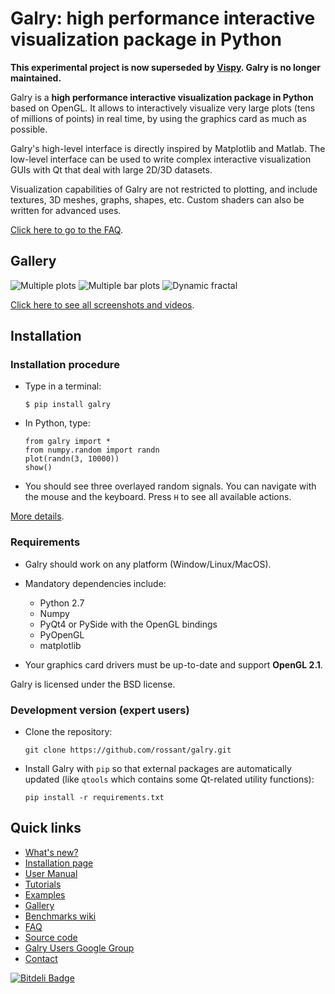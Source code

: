 Galry: high performance interactive visualization package in Python
===================================================================


**This experimental project is now superseded by [Vispy](https://github.com/vispy/vispy). Galry is no longer maintained.**


Galry is a **high performance interactive visualization package in 
Python** based on OpenGL.
It allows to interactively visualize very large plots (tens of millions of
points) in real time, by using the graphics card as much as possible.

Galry's high-level interface is directly inspired by Matplotlib and Matlab.
The low-level interface can be used to write complex interactive visualization
GUIs with Qt that deal with large 2D/3D datasets.

Visualization capabilities of Galry are not restricted to plotting, and 
include textures, 3D meshes, graphs, shapes, etc. Custom shaders can also be
written for advanced uses.

[Click here to go to the FAQ](https://github.com/rossant/galry/blob/master/docs/faq.md).



Gallery
-------

![Multiple plots](https://raw.github.com/rossant/galry/master/images/thumbnails/img0.jpg)
![Multiple bar plots](https://raw.github.com/rossant/galry/master/images/thumbnails/img1.jpg)
![Dynamic fractal](https://raw.github.com/rossant/galry/master/images/thumbnails/img5.jpg)

[Click here to see all screenshots and videos](https://github.com/rossant/galry/blob/master/docs/gallery.md).


Installation
------------

### Installation procedure

  * Type in a terminal:
        
        $ pip install galry

  * In Python, type:
      
        from galry import *
        from numpy.random import randn
        plot(randn(3, 10000))
        show()
        
  * You should see three overlayed random signals. You can navigate with the
    mouse and the keyboard. Press `H` to see all available actions.

[More details](https://github.com/rossant/galry/wiki/Installation).

### Requirements

  * Galry should work on any platform (Window/Linux/MacOS).
  * Mandatory dependencies include:
  
      * Python 2.7
      * Numpy
      * PyQt4 or PySide with the OpenGL bindings
      * PyOpenGL
      * matplotlib

  * Your graphics card drivers must be up-to-date and support **OpenGL 2.1**.

Galry is licensed under the BSD license.

### Development version (expert users)

  * Clone the repository:
  
        git clone https://github.com/rossant/galry.git
  
  * Install Galry with `pip` so that external packages are automatically
    updated (like `qtools` which contains some Qt-related utility functions):
  
        pip install -r requirements.txt


Quick links
-----------

  * [What's new?](https://github.com/rossant/galry/blob/master/CHANGES.md)
  * [Installation page](https://github.com/rossant/galry/wiki/Installation)
  * [User Manual](https://github.com/rossant/galry/blob/master/docs/manual.md)
  * [Tutorials](https://github.com/rossant/galry/tree/master/tutorials)
  * [Examples](https://github.com/rossant/galry/tree/master/examples)
  * [Gallery](https://github.com/rossant/galry/blob/master/docs/gallery.md)
  * [Benchmarks wiki](https://github.com/rossant/galry/wiki/Benchmarks)
  * [FAQ](https://github.com/rossant/galry/blob/master/docs/faq.md)
  * [Source code](https://github.com/rossant/galry)
  * [Galry Users Google Group](https://groups.google.com/forum/?fromgroups#!forum/galry-users)
  * [Contact](http://cyrille.rossant.net)
  
  


[![Bitdeli Badge](https://d2weczhvl823v0.cloudfront.net/rossant/galry/trend.png)](https://bitdeli.com/free "Bitdeli Badge")

